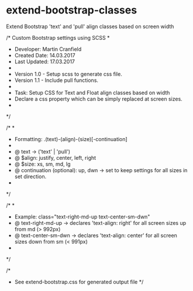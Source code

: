 # extend-bootstrap-classes
Extend Bootstrap 'text' and 'pull' align classes based on screen width


/* Custom Bootstrap settings using SCSS
*
* Developer: Martin Cranfield
* Created Date: 14.03.2017
* Last Updated: 17.03.2017
* 
* Version 1.0 - Setup scss to generate css file.
* Version 1.1 - Include pull functions.
* 
* Task: Setup CSS for Text and Float align classes based on width
* Declare a css property which can be simply replaced at screen sizes.
*
*/

/*
*
* Formatting: .(text)-(align)-(size)[-continuation]
* 
*   @ text -> ('text' | 'pull')
*   @ $align: justify, center, left, right
*   @ $size: xs, sm, md, lg
*   @ continuation (optional): up, dwn -> set to keep settings for all sizes in set direction.
*
*/

/*
*
* Example: class="text-right-md-up text-center-sm-dwn"
*   @ text-right-md-up -> declares 'text-align: right' for all screen sizes up from md (> 992px)
*   @ text-center-sm-dwn -> declares 'text-align: center' for all screen sizes down from sm (< 991px)
*
*/

/*
* See extend-bootstrap.css for generated output file
*/
